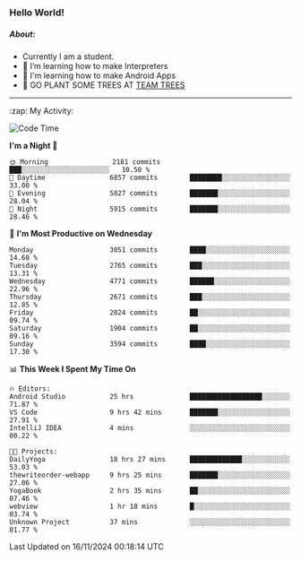 ### Hello World!

##### About:
- Currently I am a student.
- 🌱 I’m learning how to make Interpreters
- 🌱 I'm learning how to make Android Apps
- 🌱 GO PLANT SOME TREES AT [TEAM TREES](https://teamtrees.org/)

---
  <summary>:zap: My Activity:</summary>
  
<!--START_SECTION:waka-->
![Code Time](http://img.shields.io/badge/Code%20Time-1%2C598%20hrs%2029%20mins-blue)

**I'm a Night 🦉** 

```text
🌞 Morning                2181 commits        ███░░░░░░░░░░░░░░░░░░░░░░   10.50 % 
🌆 Daytime                6857 commits        ████████░░░░░░░░░░░░░░░░░   33.00 % 
🌃 Evening                5827 commits        ███████░░░░░░░░░░░░░░░░░░   28.04 % 
🌙 Night                  5915 commits        ███████░░░░░░░░░░░░░░░░░░   28.46 % 
```
📅 **I'm Most Productive on Wednesday** 

```text
Monday                   3051 commits        ████░░░░░░░░░░░░░░░░░░░░░   14.68 % 
Tuesday                  2765 commits        ███░░░░░░░░░░░░░░░░░░░░░░   13.31 % 
Wednesday                4771 commits        ██████░░░░░░░░░░░░░░░░░░░   22.96 % 
Thursday                 2671 commits        ███░░░░░░░░░░░░░░░░░░░░░░   12.85 % 
Friday                   2024 commits        ██░░░░░░░░░░░░░░░░░░░░░░░   09.74 % 
Saturday                 1904 commits        ██░░░░░░░░░░░░░░░░░░░░░░░   09.16 % 
Sunday                   3594 commits        ████░░░░░░░░░░░░░░░░░░░░░   17.30 % 
```


📊 **This Week I Spent My Time On** 

```text
🔥 Editors: 
Android Studio           25 hrs              ██████████████████░░░░░░░   71.87 % 
VS Code                  9 hrs 42 mins       ███████░░░░░░░░░░░░░░░░░░   27.91 % 
IntelliJ IDEA            4 mins              ░░░░░░░░░░░░░░░░░░░░░░░░░   00.22 % 

🐱‍💻 Projects: 
DailyYoga                18 hrs 27 mins      █████████████░░░░░░░░░░░░   53.03 % 
thewriteorder-webapp     9 hrs 25 mins       ███████░░░░░░░░░░░░░░░░░░   27.06 % 
YogaBook                 2 hrs 35 mins       ██░░░░░░░░░░░░░░░░░░░░░░░   07.46 % 
webview                  1 hr 18 mins        █░░░░░░░░░░░░░░░░░░░░░░░░   03.74 % 
Unknown Project          37 mins             ░░░░░░░░░░░░░░░░░░░░░░░░░   01.77 % 
```


 Last Updated on 16/11/2024 00:18:14 UTC
<!--END_SECTION:waka-->
